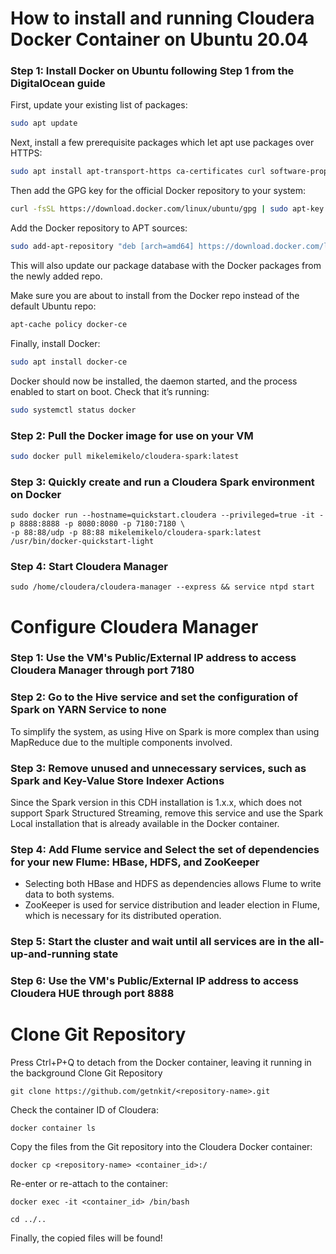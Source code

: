 # How to install and running Cloudera Docker Container on Ubuntu 20.04
### Step 1: Install Docker on Ubuntu following Step 1 from the DigitalOcean guide 
First, update your existing list of packages:
```bash
sudo apt update
```
Next, install a few prerequisite packages which let apt use packages over HTTPS:
```bash
sudo apt install apt-transport-https ca-certificates curl software-properties-common
```
Then add the GPG key for the official Docker repository to your system:
```bash
curl -fsSL https://download.docker.com/linux/ubuntu/gpg | sudo apt-key add -
```
Add the Docker repository to APT sources:
```bash
sudo add-apt-repository "deb [arch=amd64] https://download.docker.com/linux/ubuntu focal stable"
```
This will also update our package database with the Docker packages from the newly added repo.

Make sure you are about to install from the Docker repo instead of the default Ubuntu repo:
```bash
apt-cache policy docker-ce
```
Finally, install Docker:
```bash
sudo apt install docker-ce
```
Docker should now be installed, the daemon started, and the process enabled to start on boot. Check that it’s running:
```bash
sudo systemctl status docker
```
### Step 2: Pull the Docker image for use on your VM
```bash
sudo docker pull mikelemikelo/cloudera-spark:latest
``` 
### Step 3: Quickly create and run a Cloudera Spark environment on Docker
```
sudo docker run --hostname=quickstart.cloudera --privileged=true -it -p 8888:8888 -p 8080:8080 -p 7180:7180 \
-p 88:88/udp -p 88:88 mikelemikelo/cloudera-spark:latest /usr/bin/docker-quickstart-light
```
### Step 4: Start Cloudera Manager
```
sudo /home/cloudera/cloudera-manager --express && service ntpd start
```
# Configure Cloudera Manager
### Step 1: Use the VM's Public/External IP address to access Cloudera Manager through port 7180
### Step 2: Go to the Hive service and set the configuration of Spark on YARN Service to none
To simplify the system, as using Hive on Spark is more complex than using MapReduce due to the multiple components involved.
### Step 3: Remove unused and unnecessary services, such as Spark and Key-Value Store Indexer Actions
Since the Spark version in this CDH installation is 1.x.x, which does not support Spark Structured Streaming, remove this service and use the Spark Local installation that is already available in the Docker container.
### Step 4: Add Flume service and Select the set of dependencies for your new Flume: HBase, HDFS, and ZooKeeper
* Selecting both HBase and HDFS as dependencies allows Flume to write data to both systems.
* ZooKeeper is used for service distribution and leader election in Flume, which is necessary for its distributed operation.
### Step 5: Start the cluster and wait until all services are in the all-up-and-running state
### Step 6: Use the VM's Public/External IP address to access Cloudera HUE through port 8888

# Clone Git Repository
Press Ctrl+P+Q to detach from the Docker container, leaving it running in the background
Clone Git Repository
```
git clone https://github.com/getnkit/<repository-name>.git
```
Check the container ID of Cloudera:
```
docker container ls
```
Copy the files from the Git repository into the Cloudera Docker container:
```
docker cp <repository-name> <container_id>:/
```
Re-enter or re-attach to the container:
```
docker exec -it <container_id> /bin/bash
```
```
cd ../..
```
Finally, the copied files will be found!
